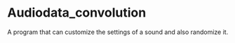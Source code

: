 # Audiodata_convolution
A program that can customize the settings of a sound and also randomize it.
